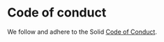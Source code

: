 # Code of conduct

We follow and adhere to the Solid [Code of Conduct](https://github.com/solid/process/blob/main/code-of-conduct.md).
